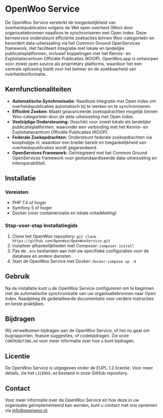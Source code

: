 # OpenWoo Service

De OpenWoo Service versterkt de toegankelijkheid van overheidspublicaties volgens de Wet open overheid (Woo) door organisatiebronnen naadloos te synchroniseren met Open Index. Deze kernservice ondersteunt efficiënte zoekacties binnen Woo-categorieën en bevordert data-uitwisseling via het Common Ground OpenServices framework. Het faciliteert integratie met lokale en landelijke publicatieplatformen, inclusief koppelingen met het Kennis- en Exploitatiecentrum Officiële Publicaties (KOOP). OpenWoo.app is ontworpen voor zowel open source als proprietary platforms, waardoor het een centrale oplossing biedt voor het beheer en de zoekbaarheid van overheidsinformatie..

## Kernfunctionaliteiten

* **Automatische Synchronisatie:** Naadloze integratie met Open Index om overheidspublicaties automatisch bij te werken en te synchroniseren.
* **Efficiënt Zoeken:** Maakt geavanceerde zoekopdrachten mogelijk binnen Woo-categorieën door de data-uitwisseling met Open Index.
* **Veelzijdige Ondersteuning:** Geschikt voor zowel lokale als landelijke publicatieplatformen, waaronder een verbinding met het Kennis- en Exploitatiecentrum Officiële Publicaties (KOOP).
* **Federale Zoekopdrachten:** Ondersteunt federale zoekopdrachten via koophulpje.nl, waardoor een breder bereik en toegankelijkheid van overheidspublicaties wordt gegarandeerd.
* **OpenServices Framework:** Geïntegreerd met het Common Ground OpenServices framework voor gestandaardiseerde data-uitwisseling en interoperabiliteit.

## Installatie

### Vereisten

* PHP 7.4 of hoger
* Symfony 5 of hoger
* Docker (voor containerisatie en lokale ontwikkeling)

### Stap-voor-stap Installatiegids

1. Clone het OpenWoo repository: `git clone https://github.com/OpenWoo/OpenWooService.git`
2. Installeer afhankelijkheden met Composer: `composer install`
3. Pas de `.env` bestanden aan met uw specifieke configuraties voor de database en andere diensten.
4. Start de OpenWoo Service met Docker: `docker-compose up -d`

## Gebruik

Na de installatie kunt u de OpenWoo Service configureren om te beginnen met de automatische synchronisatie van uw organisatiebronnen naar Open Index. Raadpleeg de gedetailleerde documentatie voor verdere instructies en beste praktijken.

## Bijdragen

Wij verwelkomen bijdragen aan de OpenWoo Service, of het nu gaat om bugrapporten, feature suggesties, of codebijdragen. Zie onze `CONTRIBUTING.md` voor meer informatie over hoe u kunt bijdragen.

## Licentie

De OpenWoo Service is uitgegeven onder de EUPL 1.2 licentie. Voor meer details, zie het `LICENSE.md` bestand in onze GitHub repository.

## Contact

Voor meer informatie over de OpenWoo Service en hoe deze in uw organisatie geïmplementeerd kan worden, kunt u contact met ons opnemen via <info@openwoo.nl>.
